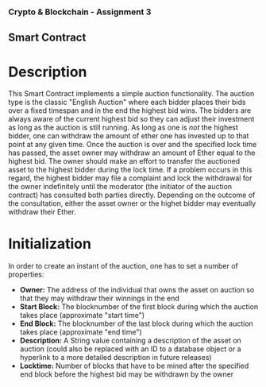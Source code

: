 ### Crypto & Blockchain - Assignment 3

## Smart Contract

# Description

This Smart Contract implements a simple auction functionality. The auction type is the classic "English Auction" where each bidder places their bids over a fixed timespan and in the end the highest bid wins. The bidders are always aware of the current highest bid so they can adjust their investment as long as the auction is still running. As long as one is *not* the highest bidder, one can withdraw the amount of ether one has invested up to that point at any given time.
Once the auction is over and the specified lock time has passed, the asset owner may withdraw an amount of Ether equal to the highest bid. The owner should make an effort to transfer the auctioned asset to the highest bidder during the lock time. If a problem occurs in this regard, the highest bidder may file a complaint and lock the withdrawal for the owner indefinitely until the moderator (the initiator of the auction contract) has consulted both parties directly. Depending on the outcome of the consultation, either the asset owner or the highet bidder may eventually withdraw their Ether.

# Initialization

In order to create an instant of the auction, one has to set a number of properties:
- **Owner:** The address of the individual that owns the asset on auction so that they may withdraw their winnings in the end
- **Start Block:** The blocknumber of the first block during which the auction takes place (approximate "start time")
- **End Block:** The blocknumber of the last block during which the auction takes place (approximate "end time")
- **Description:** A String value containing a description of the asset on auction (could also be replaced with an ID to a database object or a hyperlink to a more detailed description in future releases)
- **Locktime:** Number of blocks that have to be mined after the specified end block before the highest bid may be withdrawn by the owner

